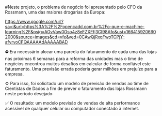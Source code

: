 
#Neste projeto, o problema de negócio foi apresentado pelo CFO da Rossmann, uma das maiores drogarias da Europa:

https://www.google.com/url?sa=i&url=https%3A%2F%2Fopencadd.com.br%2Fo-que-e-machine-learning%2F&psig=AOvVaw0Oso4z8eFZXFfj3CI98Afo&ust=1664159206602000&source=images&cd=vfe&ved=0CAwQjRxqFwoTCPjY-afyrvoCFQAAAAAdAAAAABAD

⛔ Era necessário alocar uma parcela do faturamento de cada uma das lojas nas próximas 6 semanas para a reforma das unidades mas o time de negócios encontrou muitos desafios em calcular de forma confiável este faturamento. Uma previsão errada poderia gerar milhões em prejuízo para a empresa.

⚙️ Para isso, foi solicitado um modelo de previsão de vendas ao time de Cientistas de Dados a fim de prever o faturamento das lojas Rossmann neste período desejado

✅ O resultado: um modelo previsão de vendas de alta performance acessível de qualquer celular ou computador conectado à internet.

